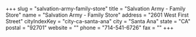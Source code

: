 +++
slug = "salvation-army-family-store"
title = "Salvation Army - Family Store"
name = "Salvation Army - Family Store"
address = "2601 West First Street"
cityIndexKey = "city-ca-santa-ana"
city = "Santa Ana"
state = "CA"
postal = "92701"
website = ""
phone = "714-541-6726"
fax = ""
+++
